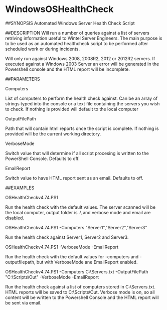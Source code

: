 # WindowsOSHealthCheck
##SYNOPSIS
Automated Windows Server Health Check Script

##DESCRIPTION
Will run a number of queries against a list of servers retriving information useful to Wintel Server Engineers. The main purpose is to be used as an automated healthcheck script to be performed after scheduled work or during incidents.

Will only run against Windows 2008, 2008R2, 2012 or 2012R2 servers. If executed against a Windows 2003 Server an error will be generated in the Powershell console and the HTML report will be incomplete.

##PARAMETERS

Computers

List of computers to perform the health check against. Can be an array of strings typed into the console or a text file containing the servers you wish to check. If nothing is provided will default to the local computer

OutputFilePath

Path that will contain html reports once the script is complete. If nothing is provided will be the current working directory.

VerboseMode

Switch value that will determine if all script procesing is written to the PowerShell Console. Defaults to off.

EmailReport

Switch value to have HTML report sent as an email. Defaults to off. 

##EXAMPLES

OSHealthCheckv4.74.PS1

Run the health check with the default values. The server scanned will be the local computer, output folder is .\ and verbose mode and email are disabled.


OSHealthCheckv4.74.PS1 -Computers "Server1","Server2","Server3"

Run the health check against Server1, Server2 and Server3. 


OSHealthCheckv4.74.PS1 -VerboseMode -EmailReport

Run the health check with the default values for -computers and -outputfilepath, but with VerboseMode ane EmailReport enabled.


OSHealthCheckv4.74.PS1 -Computers C:\Servers.txt -OutputFilePath "C:\Scripts\Out" -VerboseMode -EmailReport

Run the health check against a list of computers stored in C:\Servers.txt. HTML reports will be saved to C:\Scripts\Out. Verbose mode is on, so all content will be written to the Powershell Console and the HTML report will be sent via email.

